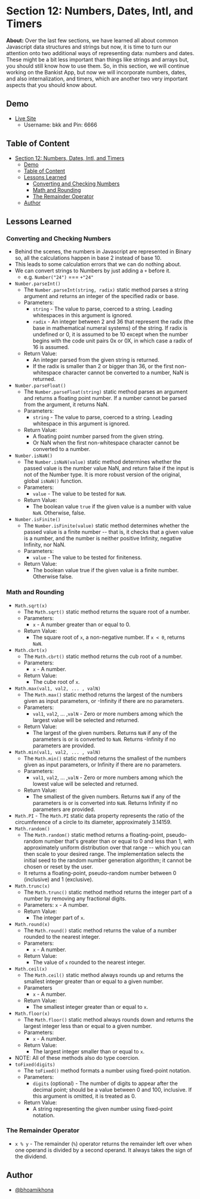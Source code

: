 # Section 12: Numbers, Dates, Intl, and Timers

**About:** Over the last few sections, we have learned all about common Javascript data structures and strings but now, it is time to turn our attention onto two additional ways of representing data: numbers and dates. These might be a bit less important than things like strings and arrays but, you should still know how to use them. So, in this section, we will continue working on the Bankist App, but now we will incorporate numbers, dates, and also internalization, and timers, which are another two very important aspects that you should know about.

## Demo

- [Live Site](./index.html)
  - Username: bkk and Pin: 6666

## Table of Content

- [Section 12: Numbers, Dates, Intl, and Timers](#section-12-numbers-dates-intl-and-timers)
  - [Demo](#demo)
  - [Table of Content](#table-of-content)
  - [Lessons Learned](#lessons-learned)
    - [Converting and Checking Numbers](#converting-and-checking-numbers)
    - [Math and Rounding](#math-and-rounding)
    - [The Remainder Operator](#the-remainder-operator)
  - [Author](#author)

## Lessons Learned

### Converting and Checking Numbers

- Behind the scenes, the numbers in Javascript are represented in Binary so, all the calculations happen in base 2 instead of base 10.
- This leads to some calculation errors that we can do nothing about.
- We can convert strings to Numbers by just adding a `+` before it.
  - e.g. `Number("24")` === `+"24"`
- `Number.parseInt()`
  - The `Number.parseInt(string, radix)` static method parses a string argument and returns an integer of the specified radix or base.
  - Parameters:
    - `string` - The value to parse, coerced to a string. Leading whitespaces in this argument is ignored.
    - `radix` - An integer between 2 and 36 that represent the radix (the base in mathematical numeral systems) of the string. If radix is undefined or 0, it is assumed to be 10 except when the number begins with the code unit pairs 0x or 0X, in which case a radix of 16 is assumed.
  - Return Value:
    - An integer parsed from the given string is returned.
    - If the radix is smaller than 2 or bigger than 36, or the first non-whitespace character cannot be converted to a number, NaN is returned.
- `Number.parseFloat()`
  - The `Number.parseFloat(string)` static method parses an argument and returns a floating point number. If a number cannot be parsed from the argument, it returns NaN.
  - Parameters:
    - `string` - The value to parse, coerced to a string. Leading whitespace in this argument is ignored.
  - Return Value:
    - A floating point number parsed from the given string.
    - Or NaN when the first non-whitespace character cannot be converted to a number.
- `Number.isNaN()`
  - The `Number.isNaN(value)` static method determines whether the passed value is the number value NaN, and return false if the input is not of the Number type. It is more robust version of the original, global `isNaN()` function.
  - Parameters:
    - `value` - The value to be tested for `NaN`.
  - Return Value:
    - The boolean value `true` if the given value is a number with value `NaN`. Otherwise, false.
- `Number.isFinite()`
  - The `Number.isFinite(value)` static method determines whether the passed value is a finite number -- that is, it checks that a given value is a number, and the number is neither positive Infinity, negative Infinity, nor NaN.
  - Parameters:
    - `value` - The value to be tested for finiteness.
  - Return Value:
    - The boolean value true if the given value is a finite number. Otherwise false.

### Math and Rounding

- `Math.sqrt(x)`
  - The `Math.sqrt()` static method returns the square root of a number.
  - Parameters:
    - `x` - A number greater than or equal to 0.
  - Return Value:
    - The square root of `x`, a non-negative number. If `x < 0`, returns `NaN`.
- `Math.cbrt(x)`
  - The `Math.cbrt()` static method returns the cub root of a number.
  - Parameters:
    - `x` - A number.
  - Return Value:
    - The cube root of `x`.
- `Math.max(val1, val2, ... , valN)`
  - The `Math.max()` static method returns the largest of the numbers given as input parameters, or -Infinity if there are no parameters.
  - Parameters:
    - `val1`, `val2`, ... ,`valN` - Zero or more numbers among which the largest value will be selected and returned.
  - Return Value:
    - The largest of the given numbers. Returns `NaN` if any of the parameters is or is converted to `NaN`. Returns -Infinity if no parameters are provided.
- `Math.min(val1, val2, ... , valN)`
  - The `Math.min()` static method returns the smallest of the numbers given as input parameters, or Infinity if there are no parameters.
  - Parameters:
    - `val1`, `val2`, ... ,`valN` - Zero or more numbers among which the lowest value will be selected and returned.
  - Return Value:
    - The smallest of the given numbers. Returns `NaN` if any of the parameters is or is converted into `NaN`. Returns Infinity if no parameters are provided.
- `Math.PI` - The `Math.PI` static data property represents the ratio of the circumference of a circle to its diameter, approximately 3.14159.
- `Math.random()`
  - The `Math.random()` static method returns a floating-point, pseudo-random number that's greater than or equal to 0 and less than 1, with approximately uniform distribution over that range -- which you can then scale to your desired range. The implementation selects the initial seed to the random number generation algorithm; it cannot be chosen or reset by the user.
  - It returns a floating-point, pseudo-random number between 0 (inclusive) and 1 (exclusive).
- `Math.trunc(x)`
  - The `Math.trunc()` static method method returns the integer part of a number by removing any fractional digits.
  - Parameters:
    `x` - A number.
  - Return Value:
    - The integer part of `x`.
- `Math.round(x)`
  - The `Math.round()` static method returns the value of a number rounded to the nearest integer.
  - Parameters:
    - `x` - A number.
  - Return Value:
    - The value of `x` rounded to the nearest integer.
- `Math.ceil(x)`
  - The `Math.ceil()` static method always rounds up and returns the smallest integer greater than or equal to a given number.
  - Parameters
    - `x` - A number.
  - Return Value:
    - The smallest integer greater than or equal to `x`.
- `Math.floor(x)`
  - The `Math.floor()` static method always rounds down and returns the largest integer less than or equal to a given number.
  - Parameters:
    - `x` - A number.
  - Return Value:
    - The largest integer smaller than or equal to `x`.
- NOTE: All of these methods also do type coercion.
- `toFixed(digits)`
  - The `toFixed()` method formats a number using fixed-point notation.
  - Parameters:
    - `digits` (optional) - The number of digits to appear after the decimal point; should be a value between 0 and 100, inclusive. If this argument is omitted, it is treated as 0.
  - Return Value:
    - A string representing the given number using fixed-point notation.

### The Remainder Operator

- `x % y` - The remainder (`%`) operator returns the remainder left over when one operand is divided by a second operand. It always takes the sign of the dividend.

## Author

- [@bhoamikhona](https://github.com/bhoamikhona)

